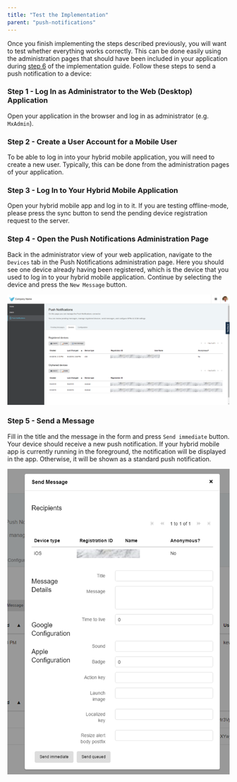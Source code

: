 ```yaml
---
title: "Test the Implementation"
parent: "push-notifications"
---
```

Once you finish implementing the steps described previously, you will want to test whether everything works correctly. This can be done easily using the administration pages that should have been included in your application during [step 6](implementation-guide) of the implementation guide. Follow these steps to send a push notification to a device:

### Step 1 - Log In as Administrator to the Web (Desktop) Application

Open your application in the browser and log in as administrator (e.g. `MxAdmin`).

### Step 2 - Create a User Account for a Mobile User

To be able to log in into your hybrid mobile application, you will need to create a new user. Typically, this can be done from the administration pages of your application.

### Step 3 - Log In to Your Hybrid Mobile Application

Open your hybrid mobile app and log in to it.
If you are testing offline-mode, please press the sync button to send the pending device registration request to the server.

### Step 4 - Open the Push Notifications Administration Page

Back in the administrator view of your web application, navigate to the `Devices` tab in the Push Notifications administration page. Here you should see one device already having been registered, which is the device that you used to log in to your hybrid mobile application. Continue by selecting the device and press the `New Message` button.

![](attachments/19955741/21168174.png)

### Step 5 - Send a Message

Fill in the title and the message in the form and press `Send immediate` button. Your device should receive a new push notification. If your hybrid mobile app is currently running in the foreground, the notification will be displayed in the app. Otherwise, it will be shown as a standard push notification.

![](attachments/19955741/21168175.png)
